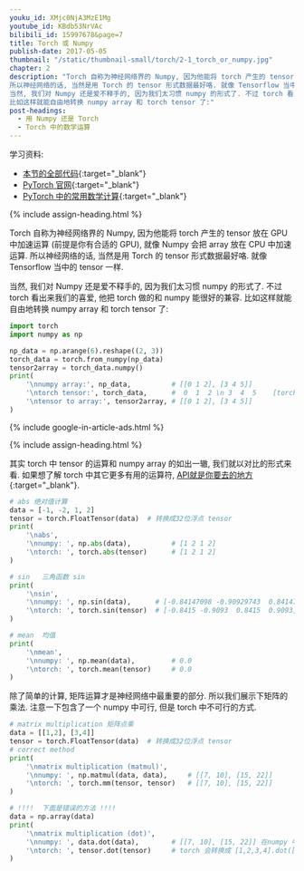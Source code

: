 ```yaml
---
youku_id: XMjc0NjA3MzE1Mg
youtube_id: KBdb53NrVAc
bilibili_id: 15997678&page=7
title: Torch 或 Numpy
publish-date: 2017-05-05
thumbnail: "/static/thumbnail-small/torch/2-1_torch_or_numpy.jpg"
chapter: 2
description: "Torch 自称为神经网络界的 Numpy, 因为他能将 torch 产生的 tensor 放在 GPU 中加速运算 (前提是你有合适的 GPU), 就像 Numpy 会把 array 放在 CPU 中加速运算.
所以神经网络的话, 当然是用 Torch 的 tensor 形式数据最好咯. 就像 Tensorflow 当中的 tensor 一样.
当然, 我们对 Numpy 还是爱不释手的, 因为我们太习惯 numpy 的形式了. 不过 torch 看出来我们的喜爱, 他把 torch 做的和 numpy 能很好的兼容.
比如这样就能自由地转换 numpy array 和 torch tensor 了:"
post-headings:
  - 用 Numpy 还是 Torch
  - Torch 中的数学运算
---
```



学习资料:
  * [本节的全部代码](https://github.com/unitytutorial/PyTorch-Tutorial/blob/master/tutorial-contents/201_torch_numpy.py){:target="_blank"}
  * [PyTorch 官网](http://pytorch.org/){:target="_blank"}
  * [PyTorch 中的常用数学计算](http://pytorch.org/docs/torch.html#math-operations){:target="_blank"}


{% include assign-heading.html %}

Torch 自称为神经网络界的 Numpy, 因为他能将 torch 产生的 tensor 放在 GPU 中加速运算 (前提是你有合适的 GPU), 就像 Numpy 会把 array 放在 CPU 中加速运算.
所以神经网络的话, 当然是用 Torch 的 tensor 形式数据最好咯. 就像 Tensorflow 当中的 tensor 一样.

当然, 我们对 Numpy 还是爱不释手的, 因为我们太习惯 numpy 的形式了. 不过 torch 看出来我们的喜爱, 他把 torch 做的和 numpy 能很好的兼容.
比如这样就能自由地转换 numpy array 和 torch tensor 了:

```python
import torch
import numpy as np

np_data = np.arange(6).reshape((2, 3))
torch_data = torch.from_numpy(np_data)
tensor2array = torch_data.numpy()
print(
    '\nnumpy array:', np_data,          # [[0 1 2], [3 4 5]]
    '\ntorch tensor:', torch_data,      #  0  1  2 \n 3  4  5    [torch.LongTensor of size 2x3]
    '\ntensor to array:', tensor2array, # [[0 1 2], [3 4 5]]
)
```


{% include google-in-article-ads.html %}

{% include assign-heading.html %}

其实 torch 中 tensor 的运算和 numpy array 的如出一辙, 我们就以对比的形式来看.
如果想了解 torch 中其它更多有用的运算符, [API就是你要去的地方](http://pytorch.org/docs/torch.html#math-operations){:target="_blank"}.

```python
# abs 绝对值计算
data = [-1, -2, 1, 2]
tensor = torch.FloatTensor(data)  # 转换成32位浮点 tensor
print(
    '\nabs',
    '\nnumpy: ', np.abs(data),          # [1 2 1 2]
    '\ntorch: ', torch.abs(tensor)      # [1 2 1 2]
)

# sin   三角函数 sin
print(
    '\nsin',
    '\nnumpy: ', np.sin(data),      # [-0.84147098 -0.90929743  0.84147098  0.90929743]
    '\ntorch: ', torch.sin(tensor)  # [-0.8415 -0.9093  0.8415  0.9093]
)

# mean  均值
print(
    '\nmean',
    '\nnumpy: ', np.mean(data),         # 0.0
    '\ntorch: ', torch.mean(tensor)     # 0.0
)
```


除了简单的计算, 矩阵运算才是神经网络中最重要的部分.
所以我们展示下矩阵的乘法. 注意一下包含了一个 numpy 中可行, 但是 torch 中不可行的方式.

```python
# matrix multiplication 矩阵点乘
data = [[1,2], [3,4]]
tensor = torch.FloatTensor(data)  # 转换成32位浮点 tensor
# correct method
print(
    '\nmatrix multiplication (matmul)',
    '\nnumpy: ', np.matmul(data, data),     # [[7, 10], [15, 22]]
    '\ntorch: ', torch.mm(tensor, tensor)   # [[7, 10], [15, 22]]
)

# !!!!  下面是错误的方法 !!!!
data = np.array(data)
print(
    '\nmatrix multiplication (dot)',
    '\nnumpy: ', data.dot(data),        # [[7, 10], [15, 22]] 在numpy 中可行
    '\ntorch: ', tensor.dot(tensor)     # torch 会转换成 [1,2,3,4].dot([1,2,3,4) = 30.0
)
```